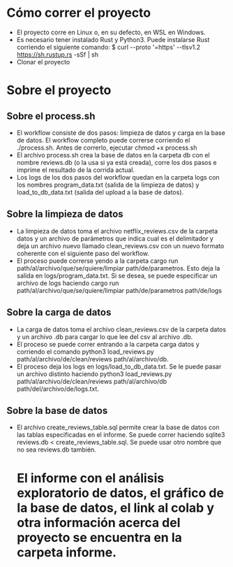 # Cómo correr el proyecto
* El proyecto corre en Linux o, en su defecto, en WSL en Windows.
* Es necesario tener instalado Rust y Python3. Puede instalarse Rust corriendo el siguiente comando:
$ curl --proto '=https' --tlsv1.2 https://sh.rustup.rs -sSf | sh
* Clonar el proyecto

# Sobre el proyecto
## Sobre el process.sh
* El workflow consiste de dos pasos: limpieza de datos y carga en la base de datos. El workflow completo puede correrse corriendo el ./process.sh. Antes de correrlo, ejecutar chmod +x process.sh
* El archivo process.sh crea la base de datos en la carpeta db con el nombre reviews.db (o la usa si ya está creada), corre los dos pasos e imprime el resultado de la corrida actual.
* Los logs de los dos pasos del workflow quedan en la carpeta logs con los nombres program_data.txt (salida de la limpieza de datos) y load_to_db_data.txt (salida del upload a la base de datos).

## Sobre la limpieza de datos
* La limpieza de datos toma el archivo netflix_reviews.csv de la carpeta datos y un archivo de parámetros que indica cual es el delimitador y deja un archivo nuevo llamado clean_reviews.csv con un nuevo formato coherente con el siguiente paso del workflow.
* El proceso puede correrse yendo a la carpeta cargo run path/al/archivo/que/se/quiere/limpiar path/de/parametros. Esto deja la salida en logs/program_data.txt. Si se desea, se puede especificar un archivo de logs haciendo cargo run path/al/archivo/que/se/quiere/limpiar path/de/parametros path/de/logs

 ## Sobre la carga de datos
 * La carga de datos toma el archivo clean_reviews.csv de la carpeta datos y un archivo .db para cargar lo que lee del csv al archivo .db.
 * El proceso se puede correr entrando a la carpeta carga datos y corriendo el comando python3 load_reviews.py path/al/archivo/de/clean/reviews path/al/archivo/db.
 * El proceso deja los logs en logs/load_to_db_data.txt. Se le puede pasar un archivo distinto haciendo python3 load_reviews.py path/al/archivo/de/clean/reviews path/al/archivo/db path/del/archivo/de/logs.txt.

## Sobre la base de datos
* El archivo create_reviews_table.sql permite crear la base de datos con las tablas especificadas en el informe. Se puede correr haciendo sqlite3 reviews.db < create_reviews_table.sql. Se puede usar otro nombre que no sea reviews.db también.

  # El informe con el análisis exploratorio de datos, el gráfico de la base de datos, el link al colab y otra información acerca del proyecto se encuentra en la carpeta informe.
